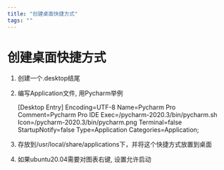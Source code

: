 ```yaml
---
title: "创建桌面快捷方式"
tags: ""
---
```


# 创建桌面快捷方式

1.  创建一个.desktop结尾
2.  编写Application文件, 用Pycharm举例


    [Desktop Entry]
    Encoding=UTF-8
    Name=Pycharm Pro
    Comment=Pycharm Pro IDE
    Exec=/pycharm-2020.3/bin/pycharm.sh
    Icon=/pycharm-2020.3/bin/pycharm.png
    Terminal=false
    StartupNotify=false
    Type=Application
    Categories=Application;

3.  存放到/usr/local/share/applications下，并将这个快捷方式放置到桌面
4.  如果ubuntu20.04需要对图表右键, 设置允许启动
